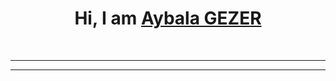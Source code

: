 <h1 align="center">Hi, I am <a href="https://github.com/aybalagezer" target="_blank">Aybala GEZER</a> </h1>


<br/>


---

---
